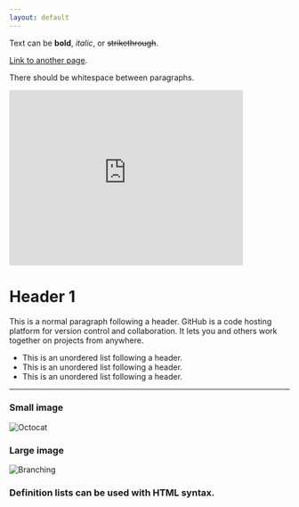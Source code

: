 ```yaml
---
layout: default
---
```


Text can be **bold**, _italic_, or ~~strikethrough~~.

[Link to another page](./another-page.html).


There should be whitespace between paragraphs.


<iframe width="420" height="315" src="http://www.youtube.com/embed/wq5D43qAsVg" frameborder="0" allowfullscreen></iframe>


# Header 1

This is a normal paragraph following a header. GitHub is a code hosting platform for version control and collaboration. It lets you and others work together on projects from anywhere.

*   This is an unordered list following a header.
*   This is an unordered list following a header.
*   This is an unordered list following a header.

* * *

### Small image

![Octocat](https://assets-cdn.github.com/images/icons/emoji/octocat.png)

### Large image

![Branching](https://guides.github.com/activities/hello-world/branching.png)


### Definition lists can be used with HTML syntax.

